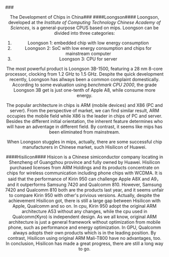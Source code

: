 ###<center>The Development of Chips in China###
####Loongson####
Loongson, developed at the *Institute of Computing Technology Chinese Academy of Sciences*, is a general-purpose CPUS based on mips. Loongson can be divided into three categories:

1. Loongson 1: embedded chip with low energy consumption
2. Loongson 2: SoC with low energy consumption and chips for mainstream computer
3. Loongson 3: CPU for server

The most powerful product is Loongson 3B-1500, featuring a 28 nm 8-core processor, clocking from 1.2 GHz to 1.5 GHz. Despite the quick development recently, Loongson has allways been a common complaint domestically. According to some evaluation using *benchmark CPU 2000*, the grade Loongson 3B get is just one-tenth of Apple A8, while consume more energy.

The popular architecture in chips is ARM (mobile devices) and X86 (PC and server). From the perspective of market, we can find similar result, ARM occupies the mobile field while X86 is the leader in chips of PC and server. Besides the different initial orientation, the inherent feature determines who will have an adventage in different field. By contrast, it seems like mips has been eliminated from mainstream.

When Loongson stuggles in mips, actually, there are some successful chip manufacturers in Chinese market, such Hisilicon of Huawei.

####Hisilicon####
Hisicon is a Chinese simiconductor company locating in Shenzheng of Guangzhou province and fully owned by Huawei. Hisilicon purchased licenses from ARM Holdings and its products concentrate on chips for wireless communication including phone chips with WCDMA.
It is said that the performance of Kirin 950 can challenge Apple A8X and A9， and it outperforms Samsung 7420 and Qualcomm 810. However, Samsung 7420 and Qualcomm 810 both are the products last year, and it seems unfair to compare Kirin 950 with other's privious versions. Actually, despite the achievement Hisilicon got, there is still a large gap between Hisilicon with Apple, Qualcomm and so on. In cpu, Kirin 950 adopt the original ARM architecture A53 without any changes, while the cpu used in Qualcomm(Kyro) is independent design. As we all know, original ARM architecture is just a general framework without optimization from mobile phone, such as performance and energy optimization. In GPU, Qualcomm always adopts their own products which is in the leading position. By contrast, Hisilicon using original ARM Mali-T800 have no advantages, too.
In conclusion, Hisilicon has made a great progress, there are still a long way to go.